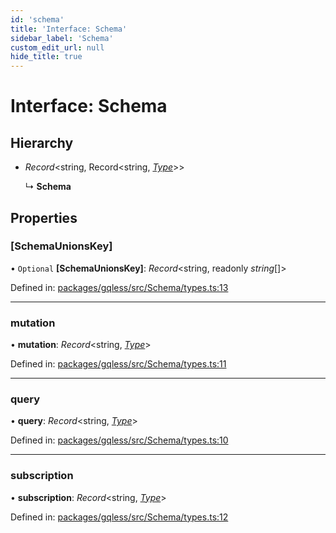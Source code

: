 ```yaml
---
id: 'schema'
title: 'Interface: Schema'
sidebar_label: 'Schema'
custom_edit_url: null
hide_title: true
---
```


# Interface: Schema

## Hierarchy

- _Record_<string, Record<string, [_Type_](type.md)\>\>

  ↳ **Schema**

## Properties

### [SchemaUnionsKey]

• `Optional` **[SchemaUnionsKey]**: _Record_<string, readonly _string_[]\>

Defined in: [packages/gqless/src/Schema/types.ts:13](https://github.com/gqless/new_gqless/blob/master/packages/gqless/src/Schema/types.ts#L13)

---

### mutation

• **mutation**: _Record_<string, [_Type_](type.md)\>

Defined in: [packages/gqless/src/Schema/types.ts:11](https://github.com/gqless/new_gqless/blob/master/packages/gqless/src/Schema/types.ts#L11)

---

### query

• **query**: _Record_<string, [_Type_](type.md)\>

Defined in: [packages/gqless/src/Schema/types.ts:10](https://github.com/gqless/new_gqless/blob/master/packages/gqless/src/Schema/types.ts#L10)

---

### subscription

• **subscription**: _Record_<string, [_Type_](type.md)\>

Defined in: [packages/gqless/src/Schema/types.ts:12](https://github.com/gqless/new_gqless/blob/master/packages/gqless/src/Schema/types.ts#L12)
